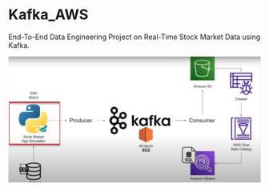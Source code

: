 # Kafka_AWS

End-To-End Data Engineering Project on Real-Time Stock Market Data using Kafka.

![Alt text](image.png)